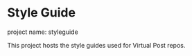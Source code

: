 # Style Guide

project name: styleguide

This project hosts the style guides used for Virtual Post repos.


